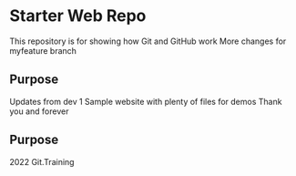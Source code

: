 # Starter Web Repo

This repository is for showing how Git and GitHub work
More changes for myfeature branch
## Purpose
Updates from dev 1
Sample website with plenty of files for demos
Thank you and forever

## Purpose
2022 Git.Training
